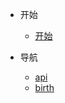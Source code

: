 * 开始

  * [开始](start.md)
  <!-- * [多页文档](zh-cn/more-pages.md) -->
  <!-- * [定制导航栏](zh-cn/custom-navbar.md) -->
  <!-- * [封面](zh-cn/cover.md) -->

* 导航

  * [api](api/)
  * [birth](birth_mail.md)
  <!-- * [开发插件](zh-cn/write-a-plugin.md) -->
  <!-- * [Markdown 配置](zh-cn/markdown.md) -->
  <!-- * [代码高亮](zh-cn/language-highlight.md) -->



<!-- * [Awesome docsify](zh-cn/awesome.md) -->
<!-- * [Changelog](zh-cn/changelog.md) -->